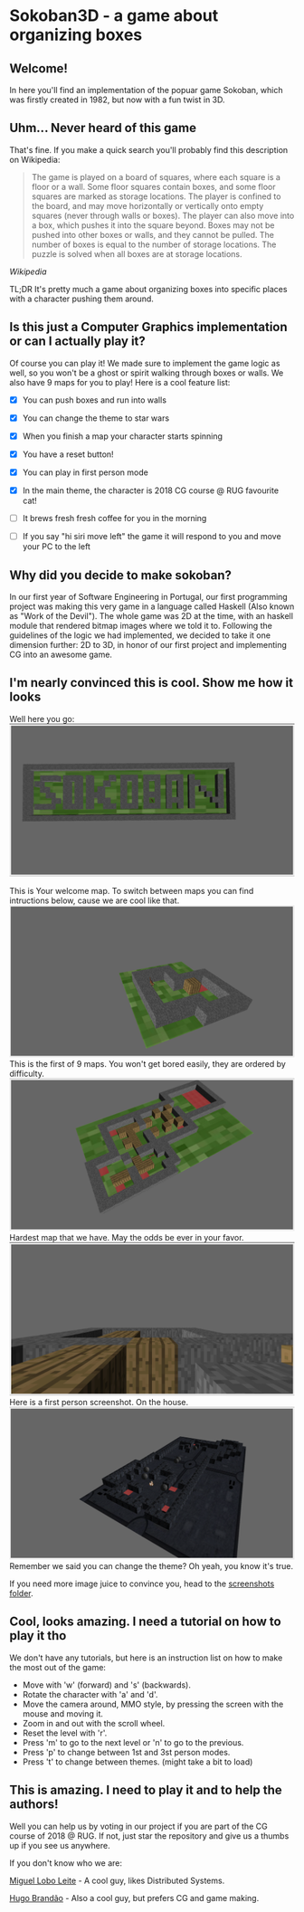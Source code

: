 # Sokoban3D - a game about organizing boxes

## Welcome! 
In here you'll find an implementation of the popuar game Sokoban, which was  firstly created in 1982, but now with a fun twist in 3D.

## Uhm... Never heard of this game
That's fine. If you make a quick search you'll probably find this description on Wikipedia:

> The game is played on a board of squares, where each square is a floor or a wall. Some floor squares contain boxes, and some floor squares are marked as storage locations.
>The player is confined to the board, and may move horizontally or vertically onto empty squares (never through walls or boxes). The player can also move into a box, which pushes it into the square beyond. Boxes may not be pushed into other boxes or walls, and they cannot be pulled. The number of boxes is equal to the number of storage locations. The puzzle is solved when all boxes are at storage locations.

<cite> Wikipedia

TL;DR It's pretty much a game about organizing boxes into specific places with a character pushing them around.



## Is this just a Computer Graphics implementation or can I actually play it? 
Of course you can play it! We made sure to implement the game logic as well, so you won't be a ghost or spirit walking through boxes or walls. We also have 9 maps for you to play! Here is a cool feature list:

- [x] You can push boxes and run into walls
- [x] You can change the theme to star wars
- [x] When you finish a map your character starts spinning
- [x] You have a reset button!
- [x] You can play in first person mode
- [x] In the main theme, the character is 2018 CG course @ RUG favourite cat!
- [ ] It brews fresh fresh coffee for you in the morning
- [ ] If you say "hi siri move left" the game it will respond to you and move your PC to the left


## Why did you decide to make sokoban?
In our first year of Software Engineering in Portugal, our first programming project was making this very game in a language called Haskell (Also known as "Work of the Devil"). The whole game was 2D at the time, with an haskell module that rendered bitmap images where we told it to. Following the guidelines of the logic we had implemented, we decided to take it one dimension further: 2D to 3D, in honor of our first project and implementing CG into an awesome game.

## I'm nearly convinced this is cool. Show me how it looks

Well here you go: 
![Welcome Map](/screenshots/welcomeMap.png)

This is Your welcome map. To switch between maps you can find intructions below, cause we are cool like that.
![Map 1](/screenshots/Map1.png)
This is the first of 9 maps. You won't get bored easily, they are ordered by difficulty.
![Map 9](/screenshots/Map9.png)
Hardest map that we have. May the odds be ever in your favor.
![First person](/screenshots/1p.png)
Here is a first person screenshot. On the house.
![Star Wars Theme](/screenshots/overviewstar.png)
Remember we said you can change the theme? Oh yeah, you know it's true.

If you need more image juice to convince you, head to the [screenshots folder](/screenshots).

## Cool, looks amazing. I need a tutorial on how to play it tho

We don't have any tutorials, but here is an instruction list on how to make the most out of the game:

- Move with 'w' (forward) and 's' (backwards).
- Rotate the character with 'a' and 'd'.
- Move the camera around, MMO style, by pressing the screen with the mouse and moving it.
- Zoom in and out with the scroll wheel.
- Reset the level with 'r'.
- Press 'm' to go to the next level or 'n' to go to the previous.
- Press 'p' to change between 1st and 3st person modes.
- Press 't' to change between themes. (might take a bit to load)

## This is amazing. I need to play it and to help the authors!

Well you can help us by voting in our project if you are part of the CG course of 2018 @ RUG. If not, just star the repository and give us a thumbs up if you see us anywhere. 

If you don't know who we are:

[Miguel Lobo Leite](https://github.com/MLobo1997) - A cool guy, likes Distributed Systems.

[Hugo Brandão](https://github.com/jhugobb) - Also a cool guy, but prefers CG and game making.